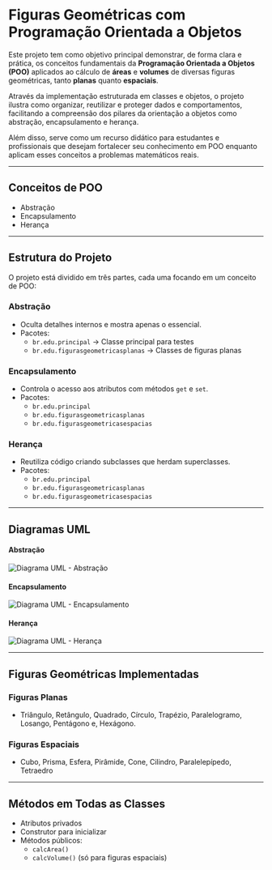 # Figuras Geométricas com Programação Orientada a Objetos

Este projeto tem como objetivo principal demonstrar, de forma clara e prática, os conceitos fundamentais da **Programação Orientada a Objetos (POO)** aplicados ao cálculo de **áreas** e **volumes** de diversas figuras geométricas, tanto **planas** quanto **espaciais**. 

Através da implementação estruturada em classes e objetos, o projeto ilustra como organizar, reutilizar e proteger dados e comportamentos, facilitando a compreensão dos pilares da orientação a objetos como abstração, encapsulamento e herança. 

Além disso, serve como um recurso didático para estudantes e profissionais que desejam fortalecer seu conhecimento em POO enquanto aplicam esses conceitos a problemas matemáticos reais.

---

## Conceitos de POO

- Abstração  
- Encapsulamento  
- Herança  

---

## Estrutura do Projeto

O projeto está dividido em três partes, cada uma focando em um conceito de POO:

### Abstração

- Oculta detalhes internos e mostra apenas o essencial.  
- Pacotes:
  - `br.edu.principal` → Classe principal para testes  
  - `br.edu.figurasgeometricasplanas` → Classes de figuras planas

### Encapsulamento

- Controla o acesso aos atributos com métodos `get` e `set`.  
- Pacotes:
  - `br.edu.principal`  
  - `br.edu.figurasgeometricasplanas`  
  - `br.edu.figurasgeometricasespacias`

### Herança

- Reutiliza código criando subclasses que herdam superclasses.  
- Pacotes:
  - `br.edu.principal`  
  - `br.edu.figurasgeometricasplanas`  
  - `br.edu.figurasgeometricasespacias`

---

## Diagramas UML

#### Abstração  
![Diagrama UML - Abstração](https://github.com/user-attachments/assets/680759c0-c425-4bc8-935a-736292f7537c)

#### Encapsulamento  
![Diagrama UML - Encapsulamento](https://github.com/user-attachments/assets/97535320-bfa7-4d7c-af14-a0544285c153)

#### Herança  
![Diagrama UML - Herança](https://github.com/user-attachments/assets/d94644c8-ee11-4d58-852b-f6f6184e3bed)

---

## Figuras Geométricas Implementadas

### Figuras Planas

- Triângulo, Retângulo, Quadrado, Círculo, Trapézio, Paralelogramo, Losango, Pentágono e, Hexágono.

### Figuras Espaciais

- Cubo, Prisma, Esfera, Pirâmide, Cone, Cilindro, Paralelepípedo, Tetraedro

---

## Métodos em Todas as Classes

- Atributos privados  
- Construtor para inicializar  
- Métodos públicos:
  - `calcArea()`  
  - `calcVolume()` (só para figuras espaciais)
